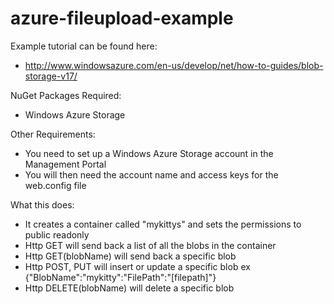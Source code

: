 azure-fileupload-example
========================

Example tutorial can be found here:
- http://www.windowsazure.com/en-us/develop/net/how-to-guides/blob-storage-v17/

NuGet Packages Required:
- Windows Azure Storage

Other Requirements:
- You need to set up a Windows Azure Storage account in the Management Portal
- You will then need the account name and access keys for the web.config file

What this does:
- It creates a container called "mykittys" and sets the permissions to public readonly
- Http GET will send back a list of all the blobs in the container
- Http GET(blobName) will send back a specific blob
- Http POST, PUT will insert or update a specific blob ex {"BlobName":"mykitty":"FilePath":"[filepath]"}
- Http DELETE(blobName) will delete a specific blob
